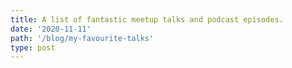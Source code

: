 ```yaml
---
title: A list of fantastic meetup talks and podcast episodes.
date: '2020-11-11'
path: '/blog/my-favourite-talks'
type: post
---
```

